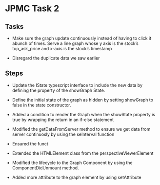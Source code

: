 # JPMC Task 2

## Tasks
- Make sure the graph update continuously instead of having to click it abunch of times. 
Serve a line graph whose y axis is the stock’s top_ask_price and x-axis is the stock’s timestamp

- Disregard the duplicate data we saw earlier

## Steps
- Update the IState typescript interface to include the new data by defining the property of the showGraph State.
- Define the initial state of the graph as hidden by setting showGraph to false in the state constructor.
- Added a condition to render the Graph when the showState property is true by wrapping the return in an if-else statement
- Modified the getDataFromServer method to ensure we get data from server continuosly by using the seInterval function
- Ensured the funct

- Extended the HTMLElement class from the perspectiveViewerElement
- Modified the lifecycle to the Graph Component by using the ComponentDidUnmount method.
- Added more attribute to the graph element by using setAttribute